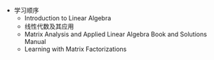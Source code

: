 - 学习顺序
    - Introduction to Linear Algebra
    - 线性代数及其应用
    - Matrix Analysis and Applied Linear Algebra Book and Solutions Manual
    - Learning with Matrix Factorizations
    
    